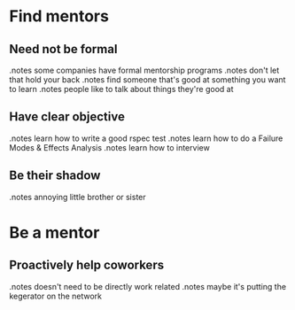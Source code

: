 <!SLIDE center>
# Find mentors #

<!SLIDE center>
## Need not be formal ##

.notes some companies have formal mentorship programs
.notes don't let that hold your back
.notes find someone that's good at something you want to learn
.notes people like to talk about things they're good at

<!SLIDE center>
## Have clear objective ##

.notes learn how to write a good rspec test
.notes learn how to do a Failure Modes & Effects Analysis
.notes learn how to interview

<!SLIDE center>
## Be their shadow ##

.notes annoying little brother or sister

<!SLIDE center>
# Be a mentor #

<!SLIDE center>
## Proactively help coworkers ##

.notes doesn't need to be directly work related
.notes maybe it's putting the kegerator on the network

